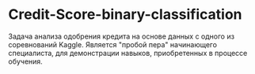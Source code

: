 # Credit-Score-binary-classification
Задача анализа одобрения кредита на основе данных с одного из соревнований Kaggle. Является "пробой пера" начинающего специалиста, для демонстрации навыков, приобретенных в процессе обучения.

